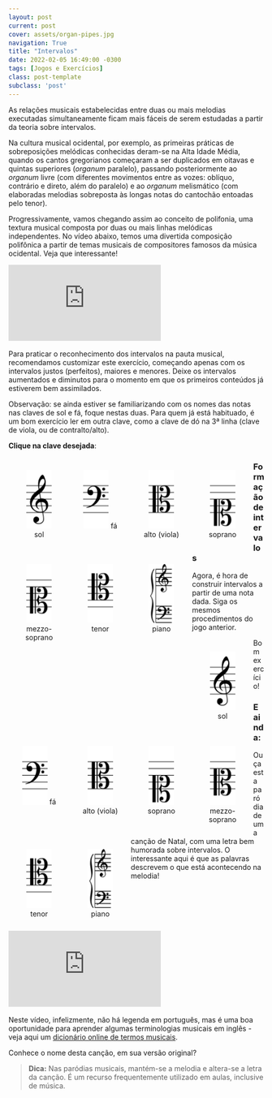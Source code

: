 ```yaml
---
layout: post
current: post
cover: assets/organ-pipes.jpg
navigation: True
title: "Intervalos"
date: 2022-02-05 16:49:00 -0300
tags: [Jogos e Exercícios]
class: post-template
subclass: 'post'
---
```


<style> 
	.boxes{ 
	    width: 14%; 
	    float: left;
        padding: 25px;
        text-align: center;
	} 
</style> 

As relações musicais estabelecidas entre duas ou mais melodias executadas simultaneamente ficam mais fáceis de serem estudadas a partir da teoria sobre intervalos.

Na cultura musical ocidental, por exemplo, as primeiras práticas de sobreposições melódicas conhecidas deram-se na Alta Idade Média, quando os cantos gregorianos começaram a ser duplicados em oitavas e quintas superiores (*organum* paralelo), passando posteriormente ao *organum* livre (com diferentes movimentos entre as vozes: oblíquo, contrário e direto, além do paralelo) e ao *organum* melismático (com elaboradas melodias sobreposta às longas notas do cantochão entoadas pelo tenor).

Progressivamente, vamos chegando assim ao conceito de polifonia, uma textura musical composta por duas ou mais linhas melódicas independentes. No vídeo abaixo, temos uma divertida composição polifônica a partir de temas musicais de compositores famosos da música ocidental. Veja que interessante!

<iframe src="https://www.youtube.com/embed/7OYkWSW7u4k" allow="autoplay; encrypted-media" frameborder="0" allowfullscreen="true"></iframe>

Para praticar o reconhecimento dos intervalos na pauta musical, recomendamos customizar este exercício, começando apenas com os intervalos justos (perfeitos), maiores e menores. Deixe os intervalos aumentados e diminutos para o momento em que os primeiros conteúdos já estiverem bem assimilados.

Observação: se ainda estiver se familiarizando com os nomes das notas nas claves de sol e fá, foque nestas duas. Para quem já está habituado, é um bom exercício ler em outra clave, como a clave de dó na 3ª linha (clave de viola, ou de contralto/alto).

**Clique na clave desejada**:

<div>
    <div class="boxes">
        <a href="https://tonesavvy.com/music-practice-exercise/16/interval-identification-game-treble">
        <img src="assets/clefs-treble.png" alt="snapshot" width="50"></a>
        sol
    </div>
    <div class="boxes">
        <a href="https://tonesavvy.com/music-practice-exercise/18/interval-identification-game-bass">
        <img src="assets/clefs-bass.png" alt="snapshot" width="50"></a>
        fá
    </div>
    <div class="boxes">
        <a href="https://tonesavvy.com/music-practice-exercise/17/interval-identification-game-alto-viola">
        <img src="assets/clefs-alto.png" alt="snapshot" width="50"></a>
        alto (viola)
    </div>
    <div class="boxes">
        <a href="https://tonesavvy.com/music-practice-exercise/246/interval-identification-game-soprano">
        <img src="assets/clefs-soprano.png" alt="snapshot" width="50"></a>
        soprano
    </div>
    <div class="boxes">
        <a href="https://tonesavvy.com/music-practice-exercise/247/interval-identification-game-mezzo-soprano">
        <img src="assets/clefs-mezzo-soprano.png" alt="snapshot" width="50"></a>
        mezzo-soprano
    </div>
    <div class="boxes">
        <a href="https://tonesavvy.com/music-practice-exercise/248/interval-identification-game-tenor">
        <img src="assets/clefs-tenor.png" alt="snapshot" width="50"></a>
        tenor
    </div>
    <div class="boxes">
        <a href="https://tonesavvy.com/music-practice-exercise/249/interval-identification-game-grand-staff">
        <img src="assets/clefs-grand-staff.png" alt="snapshot" width="50"></a>
        piano
    </div>
</div>

### Formação de intervalos
<p></p>

Agora, é hora de construir intervalos a partir de uma nota dada. Siga os mesmos procedimentos do jogo anterior.

<div>
    <div class="boxes">
        <a href="https://tonesavvy.com/music-practice-exercise/4/interval-building-game-treble">
        <img src="assets/clefs-treble.png" alt="snapshot" width="50"></a>
        sol
    </div>
    <div class="boxes">
        <a href="https://tonesavvy.com/music-practice-exercise/5/interval-building-game-bass">
        <img src="assets/clefs-bass.png" alt="snapshot" width="50"></a>
        fá
    </div>
    <div class="boxes">
        <a href="https://tonesavvy.com/music-practice-exercise/6/interval-building-game-alto-viola">
        <img src="assets/clefs-alto.png" alt="snapshot" width="50"></a>
        alto (viola)
    </div>
    <div class="boxes">
        <a href="https://tonesavvy.com/music-practice-exercise/242/interval-building-game-soprano">
        <img src="assets/clefs-soprano.png" alt="snapshot" width="50"></a>
        soprano
    </div>
    <div class="boxes">
        <a href="https://tonesavvy.com/music-practice-exercise/243/interval-building-game-mezzo-soprano">
        <img src="assets/clefs-mezzo-soprano.png" alt="snapshot" width="50"></a>
        mezzo-soprano
    </div>
    <div class="boxes">
        <a href="https://tonesavvy.com/music-practice-exercise/245/interval-building-game-tenor">
        <img src="assets/clefs-tenor.png" alt="snapshot" width="50"></a>
        tenor
    </div>
    <div class="boxes">
        <a href="https://tonesavvy.com/music-practice-exercise/244/interval-building-game-grand-staff">
        <img src="assets/clefs-grand-staff.png" alt="snapshot" width="50"></a>
        piano
    </div>
</div>

Bom exercício!

### E ainda:
<p></p>

Ouça esta paródia de uma canção de Natal, com uma letra bem humorada sobre intervalos. O interessante aqui é que as palavras descrevem o que está acontecendo na melodia!

<iframe src="https://www.youtube.com/embed/dF074CL5vjI" allow="autoplay; encrypted-media" frameborder="0" allowfullscreen="true"></iframe>

Neste vídeo, infelizmente, não há legenda em português, mas é uma boa oportunidade para aprender algumas terminologias musicais em inglês - veja aqui um [dicionário online de termos musicais](dicionario-termos-musicais.html).

Conhece o nome desta canção, em sua versão original?

>**Dica:** Nas paródias musicais, mantém-se a melodia e altera-se a letra da canção. É um recurso frequentemente utilizado em aulas, inclusive de música.